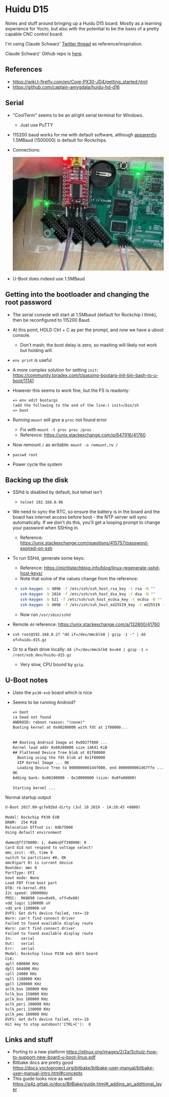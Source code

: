 # Huidu D15

Notes and stuff around bringing up a Huidu D15 board. Mostly as a learning experience for Yocto, but
also with the potential to be the basis of a pretty capable CNC control board.

I'm using Claude Schwarz'
[Twitter thread](https://twitter.com/Claude1079/status/1513541029399519234) as
reference/inspiration.

Claude Schwarz' Github repo is [here](https://github.com/captain-amygdala/huidu-hd-d16).

## References

- <https://wiki.t-firefly.com/en/Core-PX30-JD4/getting_started.html>
- <https://github.com/captain-amygdala/huidu-hd-d16>

## Serial

- "CoolTerm" seems to be an alright serial terminal for Windows.
  - Just use PuTTY
- 115200 baud works for me with default software, although
  [apparently](https://twitter.com/Claude1079/status/1512693171305779202) 1.5MBaud (1500000) is
  default for Rockchips.
- Connections:

  ![](images/serial.jpeg)

- U-Boot does indeed use 1.5MBaud

## Getting into the bootloader and changing the root password

- The serial console will start at 1.5Mbaud (default for Rockchip I think), then be reconfigured to
  115200 Baud.
- At this point, HOLD Ctrl + C as per the prompt, and now we have a uboot console.
  - Don't mash; the boot delay is zero, so mashing will likely not work but holding will.
- `env print` is useful
- A more complex solution for setting `init`:
  <https://community.toradex.com/t/passing-bootarg-init-bin-bash-to-u-boot/11141>
- However this seems to work fine, but the FS is readonly:

  ```
  => env edit bootargs
  (add the following to the end of the line:) init=/bin/sh
  => boot
  ```

- Running `mount` will give a `proc` not found error
  - Fix with `mount -t proc proc /proc`
  - Reference: https://unix.stackexchange.com/q/647916/41760
- Now remount `/` as writable: `mount -o remount,rw /`
- `passwd root`
- Power cycle the system

## Backing up the disk

- SSHd is disabled by default, but telnet isn't
  - `telnet 192.168.0.96`
- We need to sync the RTC, so ensure the battery is in the board and the board has internet access
  before boot - the NTP server will sync automatically. If we don't do this, you'll get a looping
  prompt to change your password when SSHing in.

  - Reference: <https://unix.stackexchange.com/questions/415757/password-expired-on-ssh>

- To run SSHd, generate some keys:

  - Reference: <https://michlstechblog.info/blog/linux-regenerate-sshd-host-keys/>
  - Note that some of the values change from the reference:
  - ```bash
    ssh-keygen -b 4096 -f /etc/ssh/ssh_host_rsa_key -t rsa -N ""
    ssh-keygen -b 1024 -f /etc/ssh/ssh_host_dsa_key -t dsa -N ""
    ssh-keygen -b 521 -f /etc/ssh/ssh_host_ecdsa_key -t ecdsa -N ""
    ssh-keygen -b 4096 -f /etc/ssh/ssh_host_ed25519_key -t ed25519 -N ""
    ```
  - Now run `/usr/sbin/sshd`

- Remote `dd` reference: <https://unix.stackexchange.com/a/132800/41760>
- `ssh root@192.168.0.27 "dd if=/dev/mmcblk0 | gzip -1 -" | dd of=huidu-d15.gz`
- Or to a flash drive locally: `dd if=/dev/mmcblk0 bs=64 | gzip -1 > /root/usb_dev/huidu-d15.gz`
  - Very slow, CPU bound by `gzip`.

## U-Boot notes

- Uses the `px30-evb` board which is nice
- Seems to be running Android?

  ```
  => boot
  ca head not found
  ANDROID: reboot reason: "(none)"
  Booting kernel at 0x00280000 with fdt at 1f00000...


  ## Booting Android Image at 0x0027f800 ...
  Kernel load addr 0x00280000 size 14641 KiB
  ## Flattened Device Tree blob at 01f00000
    Booting using the fdt blob at 0x1f00000
    XIP Kernel Image ... OK
    Loading Device Tree to 0000000001d4f000, end 0000000001d67ffe ... OK
  Adding bank: 0x00200000 - 0x10000000 (size: 0x0fe00000)

  Starting kernel ...
  ```

Normal startup output

```
U-Boot 2017.09-gcfe92bd-dirty (Jul 10 2019 - 14:28:45 +0800)

Model: Rockchip PX30 EVB
DRAM:  254 MiB
Relocation Offset is: 0db75000
Using default environment

dwmmc@ff370000: 1, dwmmc@ff390000: 0
Card did not respond to voltage select!
mmc_init: -95, time 9
switch to partitions #0, OK
mmc0(part 0) is current device
Bootdev: mmc 0
PartType: EFI
boot mode: None
Load FDT from boot part
DTB: rk-kernel.dtb
I2c speed: 100000Hz
PMIC:  RK8090 (on=0x69, off=0x00)
vdd_logic 1100000 uV
vdd_arm 1100000 uV
DVFS: Get dvfs device failed, ret=-19
Warn: can't find connect driver
Failed to found available display route
Warn: can't find connect driver
Failed to found available display route
In:    serial
Out:   serial
Err:   serial
Model: Rockchip linux PX30 evb ddr3 board
CLK:
apll 600000 KHz
dpll 664000 KHz
cpll 24000 KHz
npll 1188000 KHz
gpll 1200000 KHz
aclk_bus 200000 KHz
hclk_bus 150000 KHz
pclk_bus 100000 KHz
aclk_peri 200000 KHz
hclk_peri 150000 KHz
pclk_pmu 100000 KHz
DVFS: Get dvfs device failed, ret=-19
Hit key to stop autoboot('CTRL+C'):  0
```

## Links and stuff

- Porting to a new platform
  <https://elinux.org/images/2/2a/Schulz-how-to-support-new-board-u-boot-linux.pdf>
- Bitbake docs are pretty good
  <https://docs.yoctoproject.org/bitbake/bitbake-user-manual/bitbake-user-manual-intro.html#concepts>
- This guide looks nice as well
  <https://a4z.gitlab.io/docs/BitBake/guide.html#_adding_an_additional_layer>
